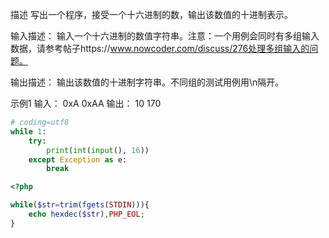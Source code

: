 描述
写出一个程序，接受一个十六进制的数，输出该数值的十进制表示。

输入描述：
输入一个十六进制的数值字符串。注意：一个用例会同时有多组输入数据，请参考帖子https://www.nowcoder.com/discuss/276处理多组输入的问题。

输出描述：
输出该数值的十进制字符串。不同组的测试用例用\n隔开。

示例1
输入：
0xA
0xAA
输出：
10
170

```python
# coding=utf8
while 1:
    try:
        print(int(input(), 16))
    except Exception as e:
        break
```

```php
<?php

while($str=trim(fgets(STDIN))){
    echo hexdec($str),PHP_EOL;
}
```

